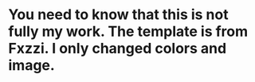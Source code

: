 # You need to know that this is not fully my work. The template is from Fxzzi. I only changed colors and image.
